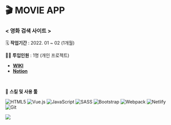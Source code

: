 # 🎬 MOVIE APP

### < 영화 검색 사이트 >

🗓️ **작업기간** : 2022. 01 ~ 02 (1개월)

👨‍💻 **투입인원** : 1명 (개인 프로젝트)

- [**WIKI**](https://github.com/plutoin/movie-app/wiki)
- [**Notion**](https://www.notion.so/watchusrise/acfbcc93cfb7433bbdaefa2e5cc72a88?v=754c6d93419044f4b10272390717a239)

<br/>

🌱 **스킬 및 사용 툴**

![HTML5](https://img.shields.io/badge/HTML5-%23E34F26.svg?style=flat-square&logo=html5&logoColor=white&max-width=100%)
![Vue.js](https://img.shields.io/badge/Vue.js-%2335495e.svg?style=flat-square&logo=vuedotjs&logoColor=%234FC08D)
![JavaScript](https://img.shields.io/badge/JavaScript-%23323330.svg?style=flat-square&logo=javascript&logoColor=%23F7DF1E)
![SASS](https://img.shields.io/badge/Scss-%23CC6699.svg?style=flat-square&logo=SASS&logoColor=white)
![Bootstrap](https://img.shields.io/badge/Bootstrap-%237952B3.svg?style=flat-square&logo=bootstrap&logoColor=white)
![Webpack](https://img.shields.io/badge/webpack-%238DD6F9.svg?style=flat-square&logo=Webpack&logoColor=black)
![Netlify](https://img.shields.io/badge/Netlify-%23000000.svg?style=flat-square&logo=netlify&logoColor=#00C7B7)
![Git](https://img.shields.io/badge/Git-%23F05032.svg?style=flat-square&logo=git&logoColor=white)

<img src="https://user-images.githubusercontent.com/66389585/154122889-95ff3c0c-7e79-4c98-b7ce-aca89d8324dd.gif" />